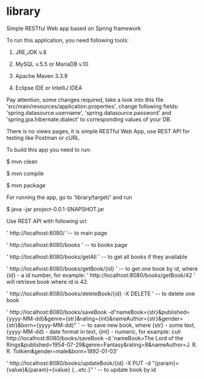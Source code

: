 # library

Simple RESTful Web app based on Spring framework

To run this application, you need following tools:

1) JRE,JDK v.8

2) MySQL v.5.5 or MariaDB v.10
  
3) Apache Maven 3.3.9

4) Eclipse IDE or IntelliJ IDEA

Pay attention, some changes required, take a look into this file 'src/main/resources/application.properties', change following fields: 'spring.datasource.username', 'spring.datasource.password' and 'spring.jpa.hibernate.dialect' to corresponding values of your DB.

There is no views pages, it is simple RESTful Web App, use REST API for testing like Postman or cURL.

To build this app you need to run:

$ mvn clean 

$ mvn compile 

$ mvn package

For running the app, go to 'library/target/' and run

$ java -jar project-0.0.1-SNAPSHOT.jar

Use REST API with following url:

' http://localhost:8080/ '-- to main page

' http://localhost:8080/books ' -- to books page

' http://localhost:8080/books/getAll ' -- to get all books if they available

' http://localhost:8080/books/getBook/{id} ' -- to get one book by id, where {id} - a id number, for example: 
' http://localhost:8080/books/getBook/42 ' will retrieve book where id is 42.

' http://localhost:8080/books/deleteBook/{id} -X DELETE ' -- to delete one book

' http://localhost:8080/books/saveBook -d"nameBook={str}&published={yyyy-MM-dd}&genre={str}&rating={int}&nameAuthor={str}&gender={str}&born={yyyy-MM-dd}" ' -- to save new book, where {str} - some text, {yyyy-MM-dd} - date format in text, {int} - numeric, for example: 
culr http://localhost:8080/books/saveBook -d 'nameBook=The Lord of the Rings&published=1954-07-29&genre=Fantasy&rating=8&nameAuthor=J. R. R. Tolkien&gender=male&born=1892-01-03'

' http://localhost:8080/books/updateBook/{id} -X PUT -d "{param}={value}&{param}={value} {...etc.}" ' -- to update book by id
